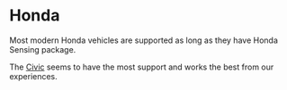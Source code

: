 # Honda

Most modern Honda vehicles are supported as long as they have Honda Sensing package.

The [Civic](./civic.html) seems to have the most support and works the best from our experiences.

